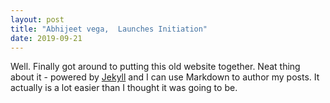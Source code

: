 ```yaml
---
layout: post
title: "Abhijeet vega,  Launches Initiation"
date: 2019-09-21
---
```


Well. Finally got around to putting this old website together. Neat thing about it - powered by [Jekyll](http://jekyllrb.com) and I can use Markdown to author my posts. It actually is a lot easier than I thought it was going to be.
